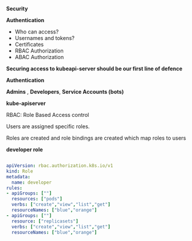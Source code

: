 **Security**

**Authentication**

- Who can access?
- Usernames and tokens?
- Certificates
- RBAC Authorization
- ABAC Authorization


**Securing access to kubeapi-server should be our first line of defence**

**Authentication**

**Admins** , **Developers**, **Service Accounts (bots)**

**kube-apiserver**

RBAC: Role Based Access control

Users are assigned specific roles.

Roles are created and role bindings are created which map roles to users

**developer role**

```yaml

apiVersion: rbac.authorization.k8s.io/v1
kind: Role
metadata:
  name: developer
rules:
- apiGroups: [""]
  resources: ["pods"]
  verbs: ["create","view","list","get"]
  resourceNames: ["blue","orange"]
- apiGroups: [""]
  resource: ["replicasets"]
  verbs: ["create","view","list","get"]
  resourceNames: ["blue","orange"]

```

